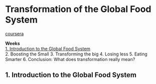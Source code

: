 # Transformation of the Global Food System
[coursera](https://www.coursera.org/learn/transformation-global-food-system)

**Weeks**  
[1. Introduction to the Global Food System](#1-introduction-to-the-global-food-system)  
2. Boosting the Small
3. Transforming the big
4. Losing less
5. Eating Smarter
6. Conclusion: What does transformation really mean?

## 1. Introduction to the Global Food System
